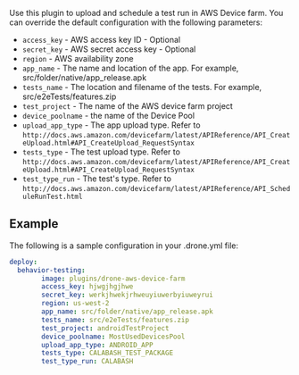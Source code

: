 Use this plugin to upload and schedule a test run in AWS Device farm. You can
override the default configuration with the following parameters:

* `access_key` - AWS access key ID - Optional
* `secret_key` - AWS secret access key - Optional
* `region` - AWS availability zone
* `app_name` - The name and location of the app. For example, src/folder/native/app_release.apk
* `tests_name` - The location and filename of the tests. For example, src/e2eTests/features.zip
* `test_project` - The name of the AWS device farm project
* `device_poolname` - the name of the Device Pool
* `upload_app_type` - The app upload type. Refer to `http://docs.aws.amazon.com/devicefarm/latest/APIReference/API_CreateUpload.html#API_CreateUpload_RequestSyntax`
* `tests_type` - The test upload type. Refer to `http://docs.aws.amazon.com/devicefarm/latest/APIReference/API_CreateUpload.html#API_CreateUpload_RequestSyntax`
* `test_type_run` - The test's type. Refer to `http://docs.aws.amazon.com/devicefarm/latest/APIReference/API_ScheduleRunTest.html`

## Example

The following is a sample configuration in your .drone.yml file:

```yaml
deploy:
  behavior-testing:
        image: plugins/drone-aws-device-farm
        access_key: hjwgjhgjhwe
        secret_key: werkjhwekjrhweuyiuwerbyiuweyrui
        region: us-west-2
        app_name: src/folder/native/app_release.apk
        tests_name: src/e2eTests/features.zip
        test_project: androidTestProject
        device_poolname: MostUsedDevicesPool
        upload_app_type: ANDROID_APP
        tests_type: CALABASH_TEST_PACKAGE
        test_type_run: CALABASH
```
